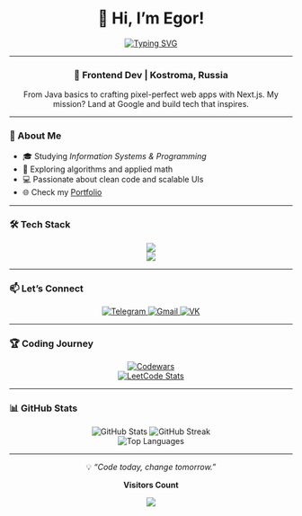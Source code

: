 <div align="center">
  <h1>👋 Hi, I’m Egor!</h1>
  <a href="https://git.io/typing-svg">
    <img src="https://readme-typing-svg.herokuapp.com?font=Helvetica&weight=600&size=30&pause=1000&color=1A73E8&vCenter=true&width=350&lines=Frontend+Developer;Chasing+Google+Dreams" alt="Typing SVG" />
  </a>
</div>

---

<div align="center">
  <h3>🚀 Frontend Dev | Kostroma, Russia</h3>
  <p>From Java basics to crafting pixel-perfect web apps with Next.js. My mission? Land at Google and build tech that inspires.</p>
</div>

---

### 🌟 About Me
- 🎓 Studying *Information Systems & Programming*  
- 🌱 Exploring algorithms and applied math  
- 💻 Passionate about clean code and scalable UIs  
- 🌐 Check my [Portfolio](https://portfolio-4lt2jashg-flavokrkkks-projects.vercel.app)  

---

### 🛠 Tech Stack
<div align="center">
  <img src="https://skillicons.dev/icons?i=js,ts,react,nextjs,redux,nodejs,express,nestjs,postgres,docker,git" /><br>
  <img src="https://skillicons.dev/icons?i=html,css,figma,photoshop,linux" />
</div>

---

### 📫 Let’s Connect
<div align="center">
  <a href="https://t.me/flavokrkkk" target="_blank">
    <img src="https://img.shields.io/badge/Telegram-1A73E8?style=flat&logo=telegram&logoColor=white" alt="Telegram"/>
  </a>
  <a href="mailto:egoryarovitsyn1@gmail.com" target="_blank">
    <img src="https://img.shields.io/badge/Gmail-red?style=flat&logo=gmail&logoColor=white" alt="Gmail"/>
  </a>
  <a href="https://vk.com/flavokrkkk" target="_blank">
    <img src="https://img.shields.io/badge/VK-0077FF?style=flat&logo=vk&logoColor=white" alt="VK"/>
  </a>
</div>

---

### 🏆 Coding Journey
<div align="center">
  <a href="https://www.codewars.com/users/flavokrkkk" target="_blank">
    <img src="https://www.codewars.com/users/flavokrkkk/badges/small" alt="Codewars"/>
  </a>
  <br>
  <a href="https://leetcode.com/u/flavokrkkk/" target="_blank">
    <img src="https://leetcard.jacoblin.cool/flavokrkkk?theme=dark&font=Helvetica&ext=heatmap" alt="LeetCode Stats"/>
  </a>
</div>

---

### 📊 GitHub Stats
<div align="center">
  <img src="https://github-readme-stats.vercel.app/api?username=flavokrkkk&show_icons=true&theme=dracula&hide_border=true" alt="GitHub Stats"/>
  <img src="https://github-readme-streak-stats.herokuapp.com/?user=flavokrkkk&theme=dracula&hide_border=true" alt="GitHub Streak"/>
  <br>
  <img src="https://github-readme-stats.vercel.app/api/top-langs/?username=flavokrkkk&layout=compact&theme=dracula&hide_border=true" alt="Top Languages"/>
</div>

---

<div align="center">
  <p>💡 <i>“Code today, change tomorrow.”</i></p>
</div>

<div align="center">
  <p align="center"><b>Visitors Count</b></p>  
<p align="center"><img align="center" src="https://profile-counter.glitch.me/{K1rsN7}/count.svg" /></p> 
</div>
